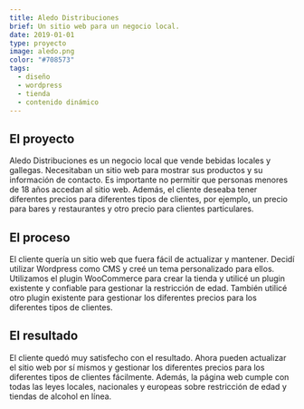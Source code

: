 ```yaml
---
title: Aledo Distribuciones
brief: Un sitio web para un negocio local.
date: 2019-01-01
type: proyecto
image: aledo.png
color: "#708573"
tags:
  - diseño
  - wordpress
  - tienda
  - contenido dinámico
---
```


## El proyecto

Aledo Distribuciones es un negocio local que vende bebidas locales y gallegas. Necesitaban un sitio web para mostrar sus productos y su información de contacto. Es importante no permitir que personas menores de 18 años accedan al sitio web. Además, el cliente deseaba tener diferentes precios para diferentes tipos de clientes, por ejemplo, un precio para bares y restaurantes y otro precio para clientes particulares.

## El proceso

El cliente quería un sitio web que fuera fácil de actualizar y mantener. Decidí utilizar Wordpress como CMS y creé un tema personalizado para ellos. Utilizamos el plugin WooCommerce para crear la tienda y utilicé un plugin existente y confiable para gestionar la restricción de edad. También utilicé otro plugin existente para gestionar los diferentes precios para los diferentes tipos de clientes.

## El resultado

El cliente quedó muy satisfecho con el resultado. Ahora pueden actualizar el sitio web por sí mismos y gestionar los diferentes precios para los diferentes tipos de clientes fácilmente. Además, la página web cumple con todas las leyes locales, nacionales y europeas sobre restricción de edad y tiendas de alcohol en línea.
